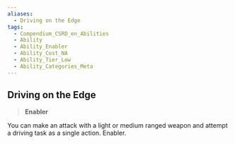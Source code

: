 ```yaml
---
aliases:
  - Driving on the Edge
tags:
  - Compendium_CSRD_en_Abilities
  - Ability
  - Ability_Enabler
  - Ability_Cost_NA
  - Ability_Tier_Low
  - Ability_Categories_Meta
---
```

  
    
## Driving on the Edge    
>**Enabler**  
    
You can make an attack with a light or medium ranged weapon and attempt a driving task as a single action. Enabler.